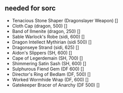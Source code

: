 ## needed for sorc

+ Tenacious Stone Shaper (Dragonslayer Weapon) []
+ Cloth Cap (dragon, 500)                      []
+ Band of Ilmenite (dragon, 250)               []
+ Sable Warlock's Robe (sidi, 600)             []
+ Dragon Intellect Mythirian (sidi 500)        []
+ Dragonseye Strand (sidi, 625)                []
+ Aidon's Slippers (SH, 600)                   []
+ Cape of Legerdemain (SH, 700)                []
+ Shimmering Satin Sash (SH, 600)              []
+ Sulphurous Fiend Gem (DF 600)                []
+ Director's Ring of Bedlam (DF, 500)          []
+ Worked Wormhide Wrap (DF, 600)               []
+ Gatekeeper Bracer of Anarchy (DF 500)        []
